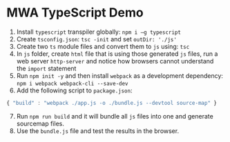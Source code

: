 # MWA TypeScript Demo
1. Install `typescript` transpiler globally: `npm i –g typescript`
2. Create `tsconfig.json`: `tsc -init` and set `outDir: './js'`
3. Create two `ts` module files and convert them to `js` using: `tsc`
4. In `js` folder, create `html` file that is using those generated `js` files, run a web server `http-server` and notice how browsers cannot understand the `import` statement
5. Run `npm init -y` and then install `webpack` as a development dependency: `npm i webpack webpack-cli --save-dev`
6. Add the following script to `package.json`: 
```javascript
{ "build" : "webpack ./app.js -o ./bundle.js --devtool source-map" }
```
7. Run `npm run build` and it will bundle all `js` files into one and generate sourcemap files.
8. Use the `bundle.js` file and test the results in the browser.
